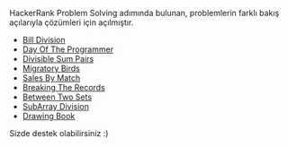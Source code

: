 HackerRank Problem Solving adımında bulunan, problemlerin farklı bakış açılarıyla çözümleri için açılmıştır.

- [Bill Division](https://github.com/yigitcanolmez/HackerRank/tree/master/Bill%20Division)
- [Day Of The Programmer](https://github.com/yigitcanolmez/HackerRank/tree/master/DayOfTheProgrammer)
- [Divisible Sum Pairs](https://github.com/yigitcanolmez/HackerRank/tree/master/DivisibleSumPairs)
- [Migratory Birds](https://github.com/yigitcanolmez/HackerRank/tree/master/Migratory%20Birds)
- [Sales By Match](https://github.com/yigitcanolmez/HackerRank/tree/master/Sales%20By%20Match)
- [Breaking The Records](https://github.com/yigitcanolmez/HackerRank/tree/master/Breaking%20The%20Records)
- [Between Two Sets](https://github.com/yigitcanolmez/HackerRank/tree/master/Between%20Two%20Sets)
- [SubArray Division](https://github.com/yigitcanolmez/HackerRank/tree/master/SubArray%20Division)
- [Drawing Book](https://github.com/yigitcanolmez/HackerRank/tree/master/Drawing%20Book)

Sizde destek olabilirsiniz :)
